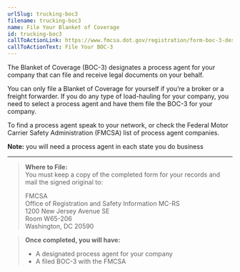 ```yaml
---
urlSlug: trucking-boc3
filename: trucking-boc3
name: File Your Blanket of Coverage
id: trucking-boc3
callToActionLink: https://www.fmcsa.dot.gov/registration/form-boc-3-designation-agents-service-process
callToActionText: File Your BOC-3
---
```

The Blanket of Coverage (BOC-3) designates a process agent for your company that can file and receive legal documents on your behalf. 
 
You can only file a Blanket of Coverage for yourself if you’re a broker or a freight forwarder. If you do any type of load-hauling for your company, you need to select a process agent and have them file the BOC-3 for your company. 
 
To find a process agent speak to your network, or check the Federal Motor Carrier Safety Administration (FMCSA) list of process agent companies. 
 
**Note:** you will need a process agent in each state you do business
 
---
>**Where to File:**  
>You must keep a copy of the completed form for your records and mail the signed original to:  
>
>FMCSA  
>Office of Registration and Safety Information MC-RS  
>1200 New Jersey Avenue SE   
>Room W65-206  
>Washington, DC 20590
 
>**Once completed, you will have:**
>- A designated process agent for your company
>- A filed BOC-3 with the FMCSA
